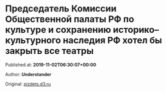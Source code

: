 
# Председатель Комиссии Общественной палаты РФ по культуре и сохранению историко–культурного наследия РФ хотел бы закрыть все театры

Published at: **2019-11-02T06:30:07+00:00**

Author: **Understander**

Original: [pizdets.d3.ru](https://pizdets.d3.ru/predsedatel-komissii-obshchestvennoi-palaty-rf-po-kulture-i-sokhraneniiu-istoriko-kulturnogo-naslediia-rf-khotel-by-zakryt-vse-teatry-1869225/)



